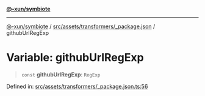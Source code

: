 [**@-xun/symbiote**](../../../../../README.md)

***

[@-xun/symbiote](../../../../../README.md) / [src/assets/transformers/\_package.json](../README.md) / githubUrlRegExp

# Variable: githubUrlRegExp

> `const` **githubUrlRegExp**: `RegExp`

Defined in: [src/assets/transformers/\_package.json.ts:56](https://github.com/Xunnamius/symbiote/blob/3cb0503ce3cd2a8bfb437c5dfd67c1fcba9d10cc/src/assets/transformers/_package.json.ts#L56)
